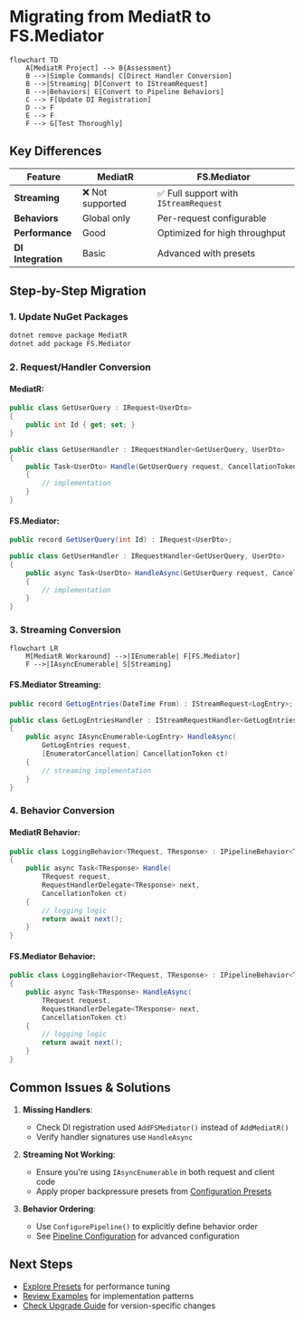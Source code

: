 # Migrating from MediatR to FS.Mediator

```mermaid
flowchart TD
    A[MediatR Project] --> B{Assessment}
    B -->|Simple Commands| C[Direct Handler Conversion]
    B -->|Streaming| D[Convert to IStreamRequest]
    B -->|Behaviors| E[Convert to Pipeline Behaviors]
    C --> F[Update DI Registration]
    D --> F
    E --> F
    F --> G[Test Thoroughly]
```

## Key Differences

| Feature          | MediatR          | FS.Mediator       |
|------------------|------------------|-------------------|
| **Streaming**    | ❌ Not supported | ✅ Full support with `IStreamRequest` |
| **Behaviors**    | Global only      | Per-request configurable |
| **Performance**  | Good             | Optimized for high throughput |
| **DI Integration** | Basic          | Advanced with presets |

## Step-by-Step Migration

### 1. Update NuGet Packages
```bash
dotnet remove package MediatR
dotnet add package FS.Mediator
```

### 2. Request/Handler Conversion

#### MediatR:
```csharp
public class GetUserQuery : IRequest<UserDto>
{
    public int Id { get; set; }
}

public class GetUserHandler : IRequestHandler<GetUserQuery, UserDto>
{
    public Task<UserDto> Handle(GetUserQuery request, CancellationToken ct)
    {
        // implementation
    }
}
```

#### FS.Mediator:
```csharp
public record GetUserQuery(int Id) : IRequest<UserDto>;

public class GetUserHandler : IRequestHandler<GetUserQuery, UserDto>
{
    public async Task<UserDto> HandleAsync(GetUserQuery request, CancellationToken ct)
    {
        // implementation
    }
}
```

### 3. Streaming Conversion

```mermaid
flowchart LR
    M[MediatR Workaround] -->|IEnumerable| F[FS.Mediator]
    F -->|IAsyncEnumerable| S[Streaming]
```

#### FS.Mediator Streaming:
```csharp
public record GetLogEntries(DateTime From) : IStreamRequest<LogEntry>;

public class GetLogEntriesHandler : IStreamRequestHandler<GetLogEntries, LogEntry>
{
    public async IAsyncEnumerable<LogEntry> HandleAsync(
        GetLogEntries request,
        [EnumeratorCancellation] CancellationToken ct)
    {
        // streaming implementation
    }
}
```

### 4. Behavior Conversion

#### MediatR Behavior:
```csharp
public class LoggingBehavior<TRequest, TResponse> : IPipelineBehavior<TRequest, TResponse>
{
    public async Task<TResponse> Handle(
        TRequest request,
        RequestHandlerDelegate<TResponse> next,
        CancellationToken ct)
    {
        // logging logic
        return await next();
    }
}
```

#### FS.Mediator Behavior:
```csharp
public class LoggingBehavior<TRequest, TResponse> : IPipelineBehavior<TRequest, TResponse>
{
    public async Task<TResponse> HandleAsync(
        TRequest request,
        RequestHandlerDelegate<TResponse> next,
        CancellationToken ct)
    {
        // logging logic
        return await next();
    }
}
```

## Common Issues & Solutions

1. **Missing Handlers**:
   - Check DI registration used `AddFSMediator()` instead of `AddMediatR()`
   - Verify handler signatures use `HandleAsync`

2. **Streaming Not Working**:
   - Ensure you're using `IAsyncEnumerable` in both request and client code
   - Apply proper backpressure presets from [Configuration Presets](../../configuration/presets.md)

3. **Behavior Ordering**:
   - Use `ConfigurePipeline()` to explicitly define behavior order
   - See [Pipeline Configuration](../../configuration/pipeline.md) for advanced configuration

## Next Steps

- [Explore Presets](../../configuration/presets.md) for performance tuning
- [Review Examples](../examples/README.md) for implementation patterns
- [Check Upgrade Guide](upgrade.md) for version-specific changes